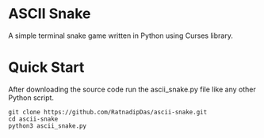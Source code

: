 # ASCII Snake
A simple terminal snake game written in Python using Curses library.

# Quick Start
After downloading the source code run the ascii_snake.py file like any other Python script.
```terminal
git clone https://github.com/RatnadipDas/ascii-snake.git
cd ascii-snake
python3 ascii_snake.py
```